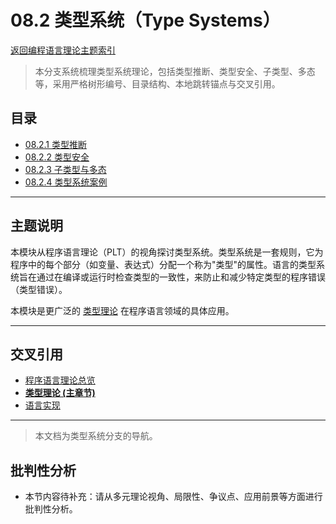 # 08.2 类型系统（Type Systems）

[返回编程语言理论主题索引](README.md)

> 本分支系统梳理类型系统理论，包括类型推断、类型安全、子类型、多态等，采用严格树形编号、目录结构、本地跳转锚点与交叉引用。

## 目录

- [08.2.1 类型推断](./08.2.1_Type_Inference.md)
- [08.2.2 类型安全](./08.2.2_Type_Safety.md)
- [08.2.3 子类型与多态](./08.2.3_Subtyping_and_Polymorphism.md)
- [08.2.4 类型系统案例](./08.2.4_Type_System_Cases.md)

---

## 主题说明

本模块从程序语言理论（PLT）的视角探讨类型系统。类型系统是一套规则，它为程序中的每个部分（如变量、表达式）分配一个称为"类型"的属性。语言的类型系统旨在通过在编译或运行时检查类型的一致性，来防止和减少特定类型的程序错误（类型错误）。

本模块是更广泛的 [类型理论](README.md) 在程序语言领域的具体应用。

---

## 交叉引用

- [程序语言理论总览](README.md)
- **[类型理论 (主章节)](README.md)**
- [语言实现](README.md)

---

> 本文档为类型系统分支的导航。


## 批判性分析

- 本节内容待补充：请从多元理论视角、局限性、争议点、应用前景等方面进行批判性分析。
